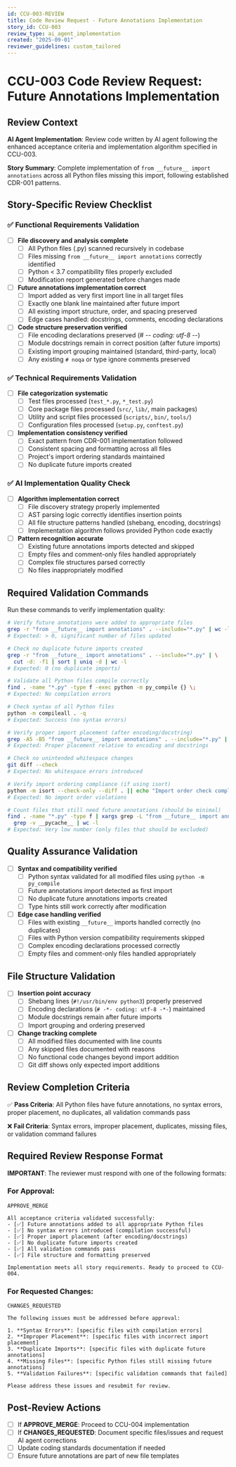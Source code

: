 ```yaml
---
id: CCU-003-REVIEW
title: Code Review Request - Future Annotations Implementation
story_id: CCU-003
review_type: ai_agent_implementation
created: "2025-09-01"
reviewer_guidelines: custom_tailored
---
```


# CCU-003 Code Review Request: Future Annotations Implementation

## Review Context
**AI Agent Implementation**: Review code written by AI agent following the enhanced acceptance criteria and implementation algorithm specified in CCU-003.

**Story Summary**: Complete implementation of `from __future__ import annotations` across all Python files missing this import, following established CDR-001 patterns.

## Story-Specific Review Checklist

### ✅ Functional Requirements Validation
- [ ] **File discovery and analysis complete**
  - [ ] All Python files (.py) scanned recursively in codebase
  - [ ] Files missing `from __future__ import annotations` correctly identified
  - [ ] Python < 3.7 compatibility files properly excluded
  - [ ] Modification report generated before changes made

- [ ] **Future annotations implementation correct**
  - [ ] Import added as very first import line in all target files
  - [ ] Exactly one blank line maintained after future import
  - [ ] All existing import structure, order, and spacing preserved
  - [ ] Edge cases handled: docstrings, comments, encoding declarations

- [ ] **Code structure preservation verified**
  - [ ] File encoding declarations preserved (# -*- coding: utf-8 -*-)
  - [ ] Module docstrings remain in correct position (after future imports)
  - [ ] Existing import grouping maintained (standard, third-party, local)
  - [ ] Any existing `# noqa` or type ignore comments preserved

### ✅ Technical Requirements Validation
- [ ] **File categorization systematic**
  - [ ] Test files processed (`test_*.py`, `*_test.py`)
  - [ ] Core package files processed (`src/`, `lib/`, main packages)
  - [ ] Utility and script files processed (`scripts/`, `bin/`, `tools/`)
  - [ ] Configuration files processed (`setup.py`, `conftest.py`)

- [ ] **Implementation consistency verified**
  - [ ] Exact pattern from CDR-001 implementation followed
  - [ ] Consistent spacing and formatting across all files
  - [ ] Project's import ordering standards maintained
  - [ ] No duplicate future imports created

### ✅ AI Implementation Quality Check
- [ ] **Algorithm implementation correct**
  - [ ] File discovery strategy properly implemented
  - [ ] AST parsing logic correctly identifies insertion points
  - [ ] All file structure patterns handled (shebang, encoding, docstrings)
  - [ ] Implementation algorithm follows provided Python code exactly

- [ ] **Pattern recognition accurate**
  - [ ] Existing future annotations imports detected and skipped
  - [ ] Empty files and comment-only files handled appropriately
  - [ ] Complex file structures parsed correctly
  - [ ] No files inappropriately modified

## Required Validation Commands

Run these commands to verify implementation quality:

```bash
# Verify future annotations were added to appropriate files
grep -r "from __future__ import annotations" . --include="*.py" | wc -l
# Expected: > 0, significant number of files updated

# Check no duplicate future imports created
grep -r "from __future__ import annotations" . --include="*.py" | \
  cut -d: -f1 | sort | uniq -d | wc -l
# Expected: 0 (no duplicate imports)

# Validate all Python files compile correctly
find . -name "*.py" -type f -exec python -m py_compile {} \;
# Expected: No compilation errors

# Check syntax of all Python files
python -m compileall . -q
# Expected: Success (no syntax errors)

# Verify proper import placement (after encoding/docstring)
grep -A5 -B5 "from __future__ import annotations" . --include="*.py" | head -20
# Expected: Proper placement relative to encoding and docstrings

# Check no unintended whitespace changes
git diff --check
# Expected: No whitespace errors introduced

# Verify import ordering compliance (if using isort)
python -m isort --check-only --diff . || echo "Import order check complete"
# Expected: No import order violations

# Count files that still need future annotations (should be minimal)
find . -name "*.py" -type f | xargs grep -L "from __future__ import annotations" | \
  grep -v __pycache__ | wc -l
# Expected: Very low number (only files that should be excluded)
```

## Quality Assurance Validation
- [ ] **Syntax and compatibility verified**
  - [ ] Python syntax validated for all modified files using `python -m py_compile`
  - [ ] Future annotations import detected as first import
  - [ ] No duplicate future annotations imports created
  - [ ] Type hints still work correctly after modification

- [ ] **Edge case handling verified**
  - [ ] Files with existing `__future__` imports handled correctly (no duplicates)
  - [ ] Files with Python version compatibility requirements skipped
  - [ ] Complex encoding declarations processed correctly
  - [ ] Empty files and comment-only files handled appropriately

## File Structure Validation
- [ ] **Insertion point accuracy**
  - [ ] Shebang lines (`#!/usr/bin/env python3`) properly preserved
  - [ ] Encoding declarations (`# -*- coding: utf-8 -*-`) maintained
  - [ ] Module docstrings remain after future imports
  - [ ] Import grouping and ordering preserved

- [ ] **Change tracking complete**
  - [ ] All modified files documented with line counts
  - [ ] Any skipped files documented with reasons
  - [ ] No functional code changes beyond import addition
  - [ ] Git diff shows only expected import additions

## Review Completion Criteria
✅ **Pass Criteria**: All Python files have future annotations, no syntax errors, proper placement, no duplicates, all validation commands pass

❌ **Fail Criteria**: Syntax errors, improper placement, duplicates, missing files, or validation command failures

## Required Review Response Format

**IMPORTANT**: The reviewer must respond with one of the following formats:

### For Approval:
```
APPROVE_MERGE

All acceptance criteria validated successfully:
- [✅] Future annotations added to all appropriate Python files
- [✅] No syntax errors introduced (compilation successful)
- [✅] Proper import placement (after encoding/docstrings)
- [✅] No duplicate future imports created
- [✅] All validation commands pass
- [✅] File structure and formatting preserved

Implementation meets all story requirements. Ready to proceed to CCU-004.
```

### For Requested Changes:
```
CHANGES_REQUESTED

The following issues must be addressed before approval:

1. **Syntax Errors**: [specific files with compilation errors]
2. **Improper Placement**: [specific files with incorrect import placement]
3. **Duplicate Imports**: [specific files with duplicate future annotations]
4. **Missing Files**: [specific Python files still missing future annotations]
5. **Validation Failures**: [specific validation commands that failed]

Please address these issues and resubmit for review.
```

## Post-Review Actions
- [ ] If **APPROVE_MERGE**: Proceed to CCU-004 implementation
- [ ] If **CHANGES_REQUESTED**: Document specific files/issues and request AI agent corrections
- [ ] Update coding standards documentation if needed
- [ ] Ensure future annotations are part of new file templates
